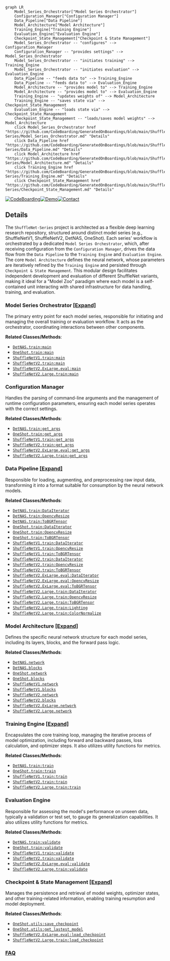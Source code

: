 ```mermaid
graph LR
    Model_Series_Orchestrator["Model Series Orchestrator"]
    Configuration_Manager["Configuration Manager"]
    Data_Pipeline["Data Pipeline"]
    Model_Architecture["Model Architecture"]
    Training_Engine["Training Engine"]
    Evaluation_Engine["Evaluation Engine"]
    Checkpoint_State_Management["Checkpoint & State Management"]
    Model_Series_Orchestrator -- "configures" --> Configuration_Manager
    Configuration_Manager -- "provides settings" --> Model_Series_Orchestrator
    Model_Series_Orchestrator -- "initiates training" --> Training_Engine
    Model_Series_Orchestrator -- "initiates evaluation" --> Evaluation_Engine
    Data_Pipeline -- "feeds data to" --> Training_Engine
    Data_Pipeline -- "feeds data to" --> Evaluation_Engine
    Model_Architecture -- "provides model to" --> Training_Engine
    Model_Architecture -- "provides model to" --> Evaluation_Engine
    Training_Engine -- "updates weights of" --> Model_Architecture
    Training_Engine -- "saves state via" --> Checkpoint_State_Management
    Evaluation_Engine -- "loads state via" --> Checkpoint_State_Management
    Checkpoint_State_Management -- "loads/saves model weights" --> Model_Architecture
    click Model_Series_Orchestrator href "https://github.com/CodeBoarding/GeneratedOnBoardings/blob/main/ShuffleNet-Series/Model_Series_Orchestrator.md" "Details"
    click Data_Pipeline href "https://github.com/CodeBoarding/GeneratedOnBoardings/blob/main/ShuffleNet-Series/Data_Pipeline.md" "Details"
    click Model_Architecture href "https://github.com/CodeBoarding/GeneratedOnBoardings/blob/main/ShuffleNet-Series/Model_Architecture.md" "Details"
    click Training_Engine href "https://github.com/CodeBoarding/GeneratedOnBoardings/blob/main/ShuffleNet-Series/Training_Engine.md" "Details"
    click Checkpoint_State_Management href "https://github.com/CodeBoarding/GeneratedOnBoardings/blob/main/ShuffleNet-Series/Checkpoint_State_Management.md" "Details"
```

[![CodeBoarding](https://img.shields.io/badge/Generated%20by-CodeBoarding-9cf?style=flat-square)](https://github.com/CodeBoarding/GeneratedOnBoardings)[![Demo](https://img.shields.io/badge/Try%20our-Demo-blue?style=flat-square)](https://www.codeboarding.org/demo)[![Contact](https://img.shields.io/badge/Contact%20us%20-%20contact@codeboarding.org-lightgrey?style=flat-square)](mailto:contact@codeboarding.org)

## Details

The `ShuffleNet-Series` project is architected as a flexible deep learning research repository, structured around distinct model series (e.g., ShuffleNetV1, ShuffleNetV2, DetNAS, OneShot). Each series' workflow is orchestrated by a dedicated `Model Series Orchestrator`, which, after receiving configuration from the `Configuration Manager`, drives the data flow from the `Data Pipeline` to the `Training Engine` and `Evaluation Engine`. The core `Model Architecture` defines the neural network, whose parameters are iteratively refined by the `Training Engine` and persisted through `Checkpoint & State Management`. This modular design facilitates independent development and evaluation of different ShuffleNet variants, making it ideal for a "Model Zoo" paradigm where each model is a self-contained unit interacting with shared infrastructure for data handling, training, and evaluation.

### Model Series Orchestrator [[Expand]](./Model_Series_Orchestrator.md)
The primary entry point for each model series, responsible for initiating and managing the overall training or evaluation workflow. It acts as the orchestrator, coordinating interactions between other components.


**Related Classes/Methods**:

- <a href="https://github.com/megvii-model/ShuffleNet-Series/blob/master/DetNAS/train.py" target="_blank" rel="noopener noreferrer">`DetNAS.train:main`</a>
- <a href="https://github.com/megvii-model/ShuffleNet-Series/blob/master/OneShot/train.py" target="_blank" rel="noopener noreferrer">`OneShot.train:main`</a>
- <a href="https://github.com/megvii-model/ShuffleNet-Series/blob/master/ShuffleNetV1/train.py" target="_blank" rel="noopener noreferrer">`ShuffleNetV1.train:main`</a>
- <a href="https://github.com/megvii-model/ShuffleNet-Series/blob/master/ShuffleNetV2/train.py" target="_blank" rel="noopener noreferrer">`ShuffleNetV2.train:main`</a>
- <a href="https://github.com/megvii-model/ShuffleNet-Series/blob/master/ShuffleNetV2.ExLarge/eval.py" target="_blank" rel="noopener noreferrer">`ShuffleNetV2.ExLarge.eval:main`</a>
- <a href="https://github.com/megvii-model/ShuffleNet-Series/blob/master/ShuffleNetV2.Large/train.py" target="_blank" rel="noopener noreferrer">`ShuffleNetV2.Large.train:main`</a>


### Configuration Manager
Handles the parsing of command-line arguments and the management of runtime configuration parameters, ensuring each model series operates with the correct settings.


**Related Classes/Methods**:

- <a href="https://github.com/megvii-model/ShuffleNet-Series/blob/master/DetNAS/train.py" target="_blank" rel="noopener noreferrer">`DetNAS.train:get_args`</a>
- <a href="https://github.com/megvii-model/ShuffleNet-Series/blob/master/OneShot/train.py" target="_blank" rel="noopener noreferrer">`OneShot.train:get_args`</a>
- <a href="https://github.com/megvii-model/ShuffleNet-Series/blob/master/ShuffleNetV1/train.py" target="_blank" rel="noopener noreferrer">`ShuffleNetV1.train:get_args`</a>
- <a href="https://github.com/megvii-model/ShuffleNet-Series/blob/master/ShuffleNetV2/train.py" target="_blank" rel="noopener noreferrer">`ShuffleNetV2.train:get_args`</a>
- <a href="https://github.com/megvii-model/ShuffleNet-Series/blob/master/ShuffleNetV2.ExLarge/eval.py" target="_blank" rel="noopener noreferrer">`ShuffleNetV2.ExLarge.eval:get_args`</a>
- <a href="https://github.com/megvii-model/ShuffleNet-Series/blob/master/ShuffleNetV2.Large/train.py" target="_blank" rel="noopener noreferrer">`ShuffleNetV2.Large.train:get_args`</a>


### Data Pipeline [[Expand]](./Data_Pipeline.md)
Responsible for loading, augmenting, and preprocessing raw input data, transforming it into a format suitable for consumption by the neural network models.


**Related Classes/Methods**:

- <a href="https://github.com/megvii-model/ShuffleNet-Series/blob/master/DetNAS/train.py" target="_blank" rel="noopener noreferrer">`DetNAS.train:DataIterator`</a>
- <a href="https://github.com/megvii-model/ShuffleNet-Series/blob/master/DetNAS/train.py" target="_blank" rel="noopener noreferrer">`DetNAS.train:OpencvResize`</a>
- <a href="https://github.com/megvii-model/ShuffleNet-Series/blob/master/DetNAS/train.py" target="_blank" rel="noopener noreferrer">`DetNAS.train:ToBGRTensor`</a>
- <a href="https://github.com/megvii-model/ShuffleNet-Series/blob/master/OneShot/train.py" target="_blank" rel="noopener noreferrer">`OneShot.train:DataIterator`</a>
- <a href="https://github.com/megvii-model/ShuffleNet-Series/blob/master/OneShot/train.py" target="_blank" rel="noopener noreferrer">`OneShot.train:OpencvResize`</a>
- <a href="https://github.com/megvii-model/ShuffleNet-Series/blob/master/OneShot/train.py" target="_blank" rel="noopener noreferrer">`OneShot.train:ToBGRTensor`</a>
- <a href="https://github.com/megvii-model/ShuffleNet-Series/blob/master/ShuffleNetV1/train.py" target="_blank" rel="noopener noreferrer">`ShuffleNetV1.train:DataIterator`</a>
- <a href="https://github.com/megvii-model/ShuffleNet-Series/blob/master/ShuffleNetV1/train.py" target="_blank" rel="noopener noreferrer">`ShuffleNetV1.train:OpencvResize`</a>
- <a href="https://github.com/megvii-model/ShuffleNet-Series/blob/master/ShuffleNetV1/train.py" target="_blank" rel="noopener noreferrer">`ShuffleNetV1.train:ToBGRTensor`</a>
- <a href="https://github.com/megvii-model/ShuffleNet-Series/blob/master/ShuffleNetV2/train.py" target="_blank" rel="noopener noreferrer">`ShuffleNetV2.train:DataIterator`</a>
- <a href="https://github.com/megvii-model/ShuffleNet-Series/blob/master/ShuffleNetV2/train.py" target="_blank" rel="noopener noreferrer">`ShuffleNetV2.train:OpencvResize`</a>
- <a href="https://github.com/megvii-model/ShuffleNet-Series/blob/master/ShuffleNetV2/train.py" target="_blank" rel="noopener noreferrer">`ShuffleNetV2.train:ToBGRTensor`</a>
- <a href="https://github.com/megvii-model/ShuffleNet-Series/blob/master/ShuffleNetV2.ExLarge/eval.py" target="_blank" rel="noopener noreferrer">`ShuffleNetV2.ExLarge.eval:DataIterator`</a>
- <a href="https://github.com/megvii-model/ShuffleNet-Series/blob/master/ShuffleNetV2.ExLarge/eval.py" target="_blank" rel="noopener noreferrer">`ShuffleNetV2.ExLarge.eval:OpencvResize`</a>
- <a href="https://github.com/megvii-model/ShuffleNet-Series/blob/master/ShuffleNetV2.ExLarge/eval.py" target="_blank" rel="noopener noreferrer">`ShuffleNetV2.ExLarge.eval:ToBGRTensor`</a>
- <a href="https://github.com/megvii-model/ShuffleNet-Series/blob/master/ShuffleNetV2.Large/train.py" target="_blank" rel="noopener noreferrer">`ShuffleNetV2.Large.train:DataIterator`</a>
- <a href="https://github.com/megvii-model/ShuffleNet-Series/blob/master/ShuffleNetV2.Large/train.py" target="_blank" rel="noopener noreferrer">`ShuffleNetV2.Large.train:OpencvResize`</a>
- <a href="https://github.com/megvii-model/ShuffleNet-Series/blob/master/ShuffleNetV2.Large/train.py" target="_blank" rel="noopener noreferrer">`ShuffleNetV2.Large.train:ToBGRTensor`</a>
- <a href="https://github.com/megvii-model/ShuffleNet-Series/blob/master/ShuffleNetV2.Large/train.py" target="_blank" rel="noopener noreferrer">`ShuffleNetV2.Large.train:Lighting`</a>
- <a href="https://github.com/megvii-model/ShuffleNet-Series/blob/master/ShuffleNetV2.Large/train.py" target="_blank" rel="noopener noreferrer">`ShuffleNetV2.Large.train:ColorNormalize`</a>


### Model Architecture [[Expand]](./Model_Architecture.md)
Defines the specific neural network structure for each model series, including its layers, blocks, and the forward pass logic.


**Related Classes/Methods**:

- <a href="https://github.com/megvii-model/ShuffleNet-Series/blob/master/DetNAS/network.py" target="_blank" rel="noopener noreferrer">`DetNAS.network`</a>
- <a href="https://github.com/megvii-model/ShuffleNet-Series/blob/master/DetNAS/blocks.py" target="_blank" rel="noopener noreferrer">`DetNAS.blocks`</a>
- <a href="https://github.com/megvii-model/ShuffleNet-Series/blob/master/OneShot/network.py" target="_blank" rel="noopener noreferrer">`OneShot.network`</a>
- <a href="https://github.com/megvii-model/ShuffleNet-Series/blob/master/OneShot/blocks.py" target="_blank" rel="noopener noreferrer">`OneShot.blocks`</a>
- <a href="https://github.com/megvii-model/ShuffleNet-Series/blob/master/ShuffleNetV1/network.py" target="_blank" rel="noopener noreferrer">`ShuffleNetV1.network`</a>
- <a href="https://github.com/megvii-model/ShuffleNet-Series/blob/master/ShuffleNetV1/blocks.py" target="_blank" rel="noopener noreferrer">`ShuffleNetV1.blocks`</a>
- <a href="https://github.com/megvii-model/ShuffleNet-Series/blob/master/ShuffleNetV2/network.py" target="_blank" rel="noopener noreferrer">`ShuffleNetV2.network`</a>
- <a href="https://github.com/megvii-model/ShuffleNet-Series/blob/master/ShuffleNetV2/blocks.py" target="_blank" rel="noopener noreferrer">`ShuffleNetV2.blocks`</a>
- <a href="https://github.com/megvii-model/ShuffleNet-Series/blob/master/ShuffleNetV2.ExLarge/network.py" target="_blank" rel="noopener noreferrer">`ShuffleNetV2.ExLarge.network`</a>
- <a href="https://github.com/megvii-model/ShuffleNet-Series/blob/master/ShuffleNetV2.Large/network.py" target="_blank" rel="noopener noreferrer">`ShuffleNetV2.Large.network`</a>


### Training Engine [[Expand]](./Training_Engine.md)
Encapsulates the core training loop, managing the iterative process of model optimization, including forward and backward passes, loss calculation, and optimizer steps. It also utilizes utility functions for metrics.


**Related Classes/Methods**:

- <a href="https://github.com/megvii-model/ShuffleNet-Series/blob/master/DetNAS/train.py" target="_blank" rel="noopener noreferrer">`DetNAS.train:train`</a>
- <a href="https://github.com/megvii-model/ShuffleNet-Series/blob/master/OneShot/train.py" target="_blank" rel="noopener noreferrer">`OneShot.train:train`</a>
- <a href="https://github.com/megvii-model/ShuffleNet-Series/blob/master/ShuffleNetV1/train.py" target="_blank" rel="noopener noreferrer">`ShuffleNetV1.train:train`</a>
- <a href="https://github.com/megvii-model/ShuffleNet-Series/blob/master/ShuffleNetV2/train.py" target="_blank" rel="noopener noreferrer">`ShuffleNetV2.train:train`</a>
- <a href="https://github.com/megvii-model/ShuffleNet-Series/blob/master/ShuffleNetV2.Large/train.py" target="_blank" rel="noopener noreferrer">`ShuffleNetV2.Large.train:train`</a>


### Evaluation Engine
Responsible for assessing the model's performance on unseen data, typically a validation or test set, to gauge its generalization capabilities. It also utilizes utility functions for metrics.


**Related Classes/Methods**:

- <a href="https://github.com/megvii-model/ShuffleNet-Series/blob/master/DetNAS/train.py" target="_blank" rel="noopener noreferrer">`DetNAS.train:validate`</a>
- <a href="https://github.com/megvii-model/ShuffleNet-Series/blob/master/OneShot/train.py" target="_blank" rel="noopener noreferrer">`OneShot.train:validate`</a>
- <a href="https://github.com/megvii-model/ShuffleNet-Series/blob/master/ShuffleNetV1/train.py" target="_blank" rel="noopener noreferrer">`ShuffleNetV1.train:validate`</a>
- <a href="https://github.com/megvii-model/ShuffleNet-Series/blob/master/ShuffleNetV2/train.py" target="_blank" rel="noopener noreferrer">`ShuffleNetV2.train:validate`</a>
- <a href="https://github.com/megvii-model/ShuffleNet-Series/blob/master/ShuffleNetV2.ExLarge/eval.py" target="_blank" rel="noopener noreferrer">`ShuffleNetV2.ExLarge.eval:validate`</a>
- <a href="https://github.com/megvii-model/ShuffleNet-Series/blob/master/ShuffleNetV2.Large/train.py" target="_blank" rel="noopener noreferrer">`ShuffleNetV2.Large.train:validate`</a>


### Checkpoint & State Management [[Expand]](./Checkpoint_State_Management.md)
Manages the persistence and retrieval of model weights, optimizer states, and other training-related information, enabling training resumption and model deployment.


**Related Classes/Methods**:

- <a href="https://github.com/megvii-model/ShuffleNet-Series/blob/master/OneShot/utils.py" target="_blank" rel="noopener noreferrer">`OneShot.utils:save_checkpoint`</a>
- <a href="https://github.com/megvii-model/ShuffleNet-Series/blob/master/OneShot/utils.py" target="_blank" rel="noopener noreferrer">`OneShot.utils:get_lastest_model`</a>
- <a href="https://github.com/megvii-model/ShuffleNet-Series/blob/master/ShuffleNetV2.ExLarge/eval.py" target="_blank" rel="noopener noreferrer">`ShuffleNetV2.ExLarge.eval:load_checkpoint`</a>
- <a href="https://github.com/megvii-model/ShuffleNet-Series/blob/master/ShuffleNetV2.Large/train.py" target="_blank" rel="noopener noreferrer">`ShuffleNetV2.Large.train:load_checkpoint`</a>




### [FAQ](https://github.com/CodeBoarding/GeneratedOnBoardings/tree/main?tab=readme-ov-file#faq)
